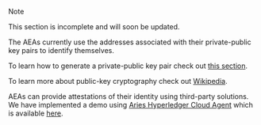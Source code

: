 <div class="admonition note">
  <p class="admonition-title">Note</p>
  <p>This section is incomplete and will soon be updated.
</p>
</div>

The AEAs currently use the addresses associated with their private-public key pairs to identify themselves.

To learn how to generate a private-public key pair check out <a href="../cli-commands">this section</a>.

To learn more about public-key cryptography check out [Wikipedia](https://simple.wikipedia.org/wiki/Public-key_cryptography).

AEAs can provide attestations of their identity using third-party solutions. We have implemented a demo using <a href="https://github.com/hyperledger/aries-cloudagent-python">Aries Hyperledger Cloud Agent</a> which is available <a href="../aries-cloud-agent-demo">here</a>.
